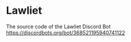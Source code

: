 # Lawliet
The source code of the Lawliet Discord Bot  
https://discordbots.org/bot/368521195940741122

